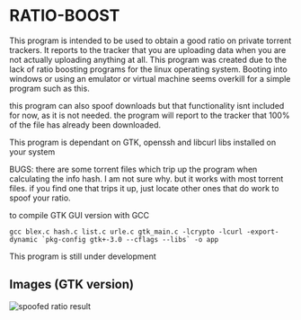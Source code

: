 
# RATIO-BOOST

This program is intended to be used to obtain a good ratio on private torrent trackers.
It reports to the tracker that you are uploading data when you are not actually uploading anything at all.
This program was created due to the lack of ratio boosting programs for the linux operating system. Booting into windows or using
an emulator or virtual machine seems overkill for a simple program such as this.

this program can also spoof downloads but that functionality isnt included for now, as it is not needed. the program will report to the tracker
that 100% of the file has already been downloaded.

This program is dependant on GTK, openssh and libcurl libs installed on your system

BUGS:
there are some torrent files which trip up the program when calculating the info hash. I am not sure why. but it works with most torrent files.
if you find one that trips it up, just locate other ones that do work to spoof your ratio.

to compile GTK GUI version with GCC

    gcc blex.c hash.c list.c urle.c gtk_main.c -lcrypto -lcurl -export-dynamic `pkg-config gtk+-3.0 --cflags --libs` -o app

This program is still under development

## Images (GTK version)
![spoofed ratio result](https://i.imgur.com/ApvQTT2.png)


